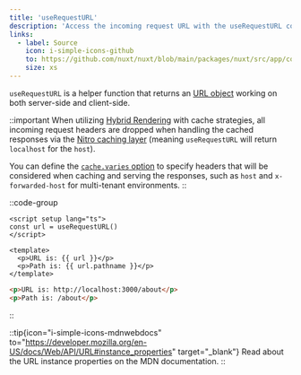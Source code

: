 ```yaml
---
title: 'useRequestURL'
description: 'Access the incoming request URL with the useRequestURL composable.'
links:
  - label: Source
    icon: i-simple-icons-github
    to: https://github.com/nuxt/nuxt/blob/main/packages/nuxt/src/app/composables/url.ts
    size: xs
---
```


`useRequestURL` is a helper function that returns an [URL object](https://developer.mozilla.org/en-US/docs/Web/API/URL/URL) working on both server-side and client-side.

::important
When utilizing [Hybrid Rendering](/docs/guide/concepts/rendering#hybrid-rendering) with cache strategies, all incoming request headers are dropped when handling the cached responses via the [Nitro caching layer](https://nitro.build/guide/cache) (meaning `useRequestURL` will return `localhost` for the `host`).

You can define the [`cache.varies` option](https://nitro.build/guide/cache#options) to specify headers that will be considered when caching and serving the responses, such as `host` and `x-forwarded-host` for multi-tenant environments.
::

::code-group

```vue [pages/about.vue]
<script setup lang="ts">
const url = useRequestURL()
</script>

<template>
  <p>URL is: {{ url }}</p>
  <p>Path is: {{ url.pathname }}</p>
</template>
```

```html [Result in development]
<p>URL is: http://localhost:3000/about</p>
<p>Path is: /about</p>
```

::

::tip{icon="i-simple-icons-mdnwebdocs" to="https://developer.mozilla.org/en-US/docs/Web/API/URL#instance_properties" target="_blank"}
Read about the URL instance properties on the MDN documentation.
::
